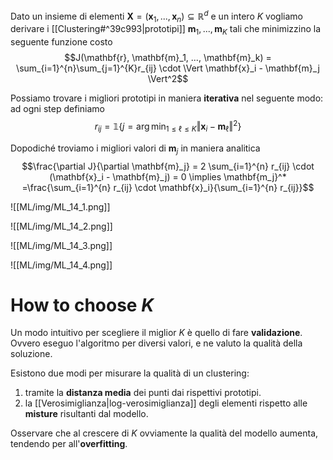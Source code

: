 Dato un insieme di elementi $\mathbf{X} = (\mathbf{x}_1, ..., \mathbf{x}_n) \subseteq \mathbb{R}^d$ e un intero $K$ vogliamo derivare i [[Clustering#^39c993|prototipi]] $\mathbf{m}_1, ..., \mathbf{m}_K$ tali che minimizzino la seguente funzione costo
$$J(\mathbf{r}, \mathbf{m}_1, ..., \mathbf{m}_k) = \sum_{i=1}^{n}\sum_{j=1}^{K}r_{ij} \cdot \Vert \mathbf{x}_i - \mathbf{m}_j \Vert^2$$

Possiamo trovare i migliori prototipi in maniera **iterativa** nel seguente modo:
ad ogni step definiamo
$$r_{ij} = \mathbb{1} \big\lbrace j = \arg \min_{1 \leq \ell \leq K} \Vert \mathbf{x}_i - \mathbf{m}_\ell \Vert^2 \big\rbrace$$

Dopodiché troviamo i migliori valori di $\mathbf{m}_j$ in maniera analitica
$$\frac{\partial J}{\partial \mathbf{m}_j} = 2 \sum_{i=1}^{n} r_{ij} \cdot (\mathbf{x}_i - \mathbf{m}_j) = 0 \implies \mathbf{m_j}^* =\frac{\sum_{i=1}^{n} r_{ij} \cdot \mathbf{x}_i}{\sum_{i=1}^{n} r_{ij}}$$

![[ML/img/ML_14_1.png]]

![[ML/img/ML_14_2.png]]

![[ML/img/ML_14_3.png]]

![[ML/img/ML_14_4.png]]

# How to choose $K$
Un modo intuitivo per scegliere il miglior $K$ è quello di fare **validazione**.
Ovvero eseguo l'algoritmo per diversi valori, e ne valuto la qualità della soluzione.

Esistono due modi per misurare la qualità di un clustering:
1. tramite la **distanza media** dei punti dai rispettivi prototipi.
2. la [[Verosimiglianza|log-verosimiglianza]] degli elementi rispetto alle **misture** risultanti dal modello.

Osservare che al crescere di $K$ ovviamente la qualità del modello aumenta, tendendo per all'**overfitting**.